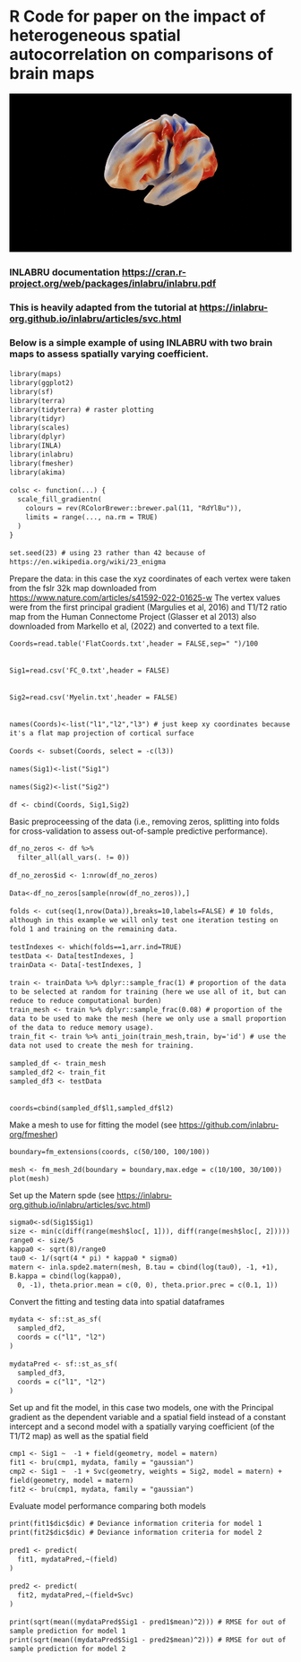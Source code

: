 # R Code for paper on the impact of heterogeneous spatial autocorrelation on comparisons of brain maps

![alt text](https://github.com/ActiveNeuroImaging/SpatialNonStationarity/blob/main/Spinning.gif "Spinning")

### INLABRU documentation https://cran.r-project.org/web/packages/inlabru/inlabru.pdf

### This is heavily adapted from the tutorial at https://inlabru-org.github.io/inlabru/articles/svc.html

### Below is a simple example of using INLABRU with two brain maps to assess spatially varying coefficient.
```
library(maps)
library(ggplot2)
library(sf)
library(terra)
library(tidyterra) # raster plotting
library(tidyr)
library(scales)
library(dplyr)
library(INLA)
library(inlabru)
library(fmesher)
library(akima)

colsc <- function(...) {
  scale_fill_gradientn(
    colours = rev(RColorBrewer::brewer.pal(11, "RdYlBu")),
    limits = range(..., na.rm = TRUE)
  )
}

set.seed(23) # using 23 rather than 42 because of https://en.wikipedia.org/wiki/23_enigma
```





Prepare the data: in this case the xyz coordinates of each vertex were taken from the fslr 32k map downloaded from https://www.nature.com/articles/s41592-022-01625-w 
The vertex values were from the first principal gradient (Margulies et al, 2016) and T1/T2 ratio map from the Human Connectome Project (Glasser et al 2013) also downloaded from Markello et al, (2022) and converted to a text file.
```
Coords=read.table('FlatCoords.txt',header = FALSE,sep=" ")/100


Sig1=read.csv('FC_0.txt',header = FALSE) 


Sig2=read.csv('Myelin.txt',header = FALSE)


names(Coords)<-list("l1","l2","l3") # just keep xy coordinates because it's a flat map projection of cortical surface

Coords <- subset(Coords, select = -c(l3))

names(Sig1)<-list("Sig1")

names(Sig2)<-list("Sig2")

df <- cbind(Coords, Sig1,Sig2)
```

Basic preproceessing of the data (i.e., removing zeros, splitting into folds for cross-validation to assess out-of-sample predictive performance).
```
df_no_zeros <- df %>% 
  filter_all(all_vars(. != 0))

df_no_zeros$id <- 1:nrow(df_no_zeros)

Data<-df_no_zeros[sample(nrow(df_no_zeros)),]

folds <- cut(seq(1,nrow(Data)),breaks=10,labels=FALSE) # 10 folds, although in this example we will only test one iteration testing on fold 1 and training on the remaining data. 
 
testIndexes <- which(folds==1,arr.ind=TRUE)
testData <- Data[testIndexes, ]
trainData <- Data[-testIndexes, ]
	
train <- trainData %>% dplyr::sample_frac(1) # proportion of the data to be selected at random for training (here we use all of it, but can reduce to reduce computational burden)
train_mesh <- train %>% dplyr::sample_frac(0.08) # proportion of the data to be used to make the mesh (here we only use a small proportion of the data to reduce memory usage).
train_fit <- train %>% anti_join(train_mesh,train, by='id') # use the data not used to create the mesh for training.

sampled_df <- train_mesh
sampled_df2 <- train_fit
sampled_df3 <- testData


coords=cbind(sampled_df$l1,sampled_df$l2)
```

Make a mesh to use for fitting the model (see https://github.com/inlabru-org/fmesher)
```
boundary=fm_extensions(coords, c(50/100, 100/100))

mesh <- fm_mesh_2d(boundary = boundary,max.edge = c(10/100, 30/100))
plot(mesh)

```

Set up the Matern spde (see https://inlabru-org.github.io/inlabru/articles/svc.html)
```
sigma0<-sd(Sig1$Sig1)
size <- min(c(diff(range(mesh$loc[, 1])), diff(range(mesh$loc[, 2]))))
range0 <- size/5
kappa0 <- sqrt(8)/range0
tau0 <- 1/(sqrt(4 * pi) * kappa0 * sigma0)
matern <- inla.spde2.matern(mesh, B.tau = cbind(log(tau0), -1, +1), B.kappa = cbind(log(kappa0), 
  0, -1), theta.prior.mean = c(0, 0), theta.prior.prec = c(0.1, 1))
```

Convert the fitting and testing data into spatial dataframes
```
mydata <- sf::st_as_sf(
  sampled_df2,
  coords = c("l1", "l2")
)

mydataPred <- sf::st_as_sf(
  sampled_df3,
  coords = c("l1", "l2")
)
```

Set up and fit the model, in this case two models, one with the Principal gradient as the dependent variable and a spatial field instead of a constant intercept
and a second model with a spatially varying coefficient (of the T1/T2 map) as well as the spatial field
```
cmp1 <- Sig1 ~  -1 + field(geometry, model = matern)
fit1 <- bru(cmp1, mydata, family = "gaussian")
cmp2 <- Sig1 ~  -1 + Svc(geometry, weights = Sig2, model = matern) + field(geometry, model = matern)
fit2 <- bru(cmp1, mydata, family = "gaussian")
```
Evaluate model performance comparing both models
```
print(fit1$dic$dic) # Deviance information criteria for model 1
print(fit2$dic$dic) # Deviance information criteria for model 2

pred1 <- predict(
  fit1, mydataPred,~(field)
)

pred2 <- predict(
  fit2, mydataPred,~(field+Svc)
)

print(sqrt(mean((mydataPred$Sig1 - pred1$mean)^2))) # RMSE for out of sample prediction for model 1
print(sqrt(mean((mydataPred$Sig1 - pred2$mean)^2))) # RMSE for out of sample prediction for model 2

```


